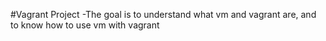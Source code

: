 #Vagrant Project
-The goal is to understand what vm and vagrant are, and to know how to use vm with vagrant
